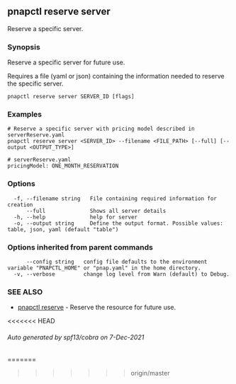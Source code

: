 ## pnapctl reserve server

Reserve a specific server.

### Synopsis

Reserve a specific server for future use.

Requires a file (yaml or json) containing the information needed to reserve the specific server.

```
pnapctl reserve server SERVER_ID [flags]
```

### Examples

```
# Reserve a specific server with pricing model described in serverReserve.yaml
pnapctl reserve server <SERVER_ID> --filename <FILE_PATH> [--full] [--output <OUTPUT_TYPE>]

# serverReserve.yaml
pricingModel: ONE_MONTH_RESERVATION
```

### Options

```
  -f, --filename string   File containing required information for creation
      --full              Shows all server details
  -h, --help              help for server
  -o, --output string     Define the output format. Possible values: table, json, yaml (default "table")
```

### Options inherited from parent commands

```
      --config string   config file defaults to the environment variable "PNAPCTL_HOME" or "pnap.yaml" in the home directory.
  -v, --verbose         change log level from Warn (default) to Debug.
```

### SEE ALSO

* [pnapctl reserve](pnapctl_reserve.md)	 - Reserve the resource for future use.

<<<<<<< HEAD
###### Auto generated by spf13/cobra on 7-Dec-2021
=======
>>>>>>> origin/master
